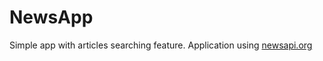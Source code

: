 # NewsApp

Simple app with articles searching feature.
Application using [newsapi.org](https://newsapi.org/)
